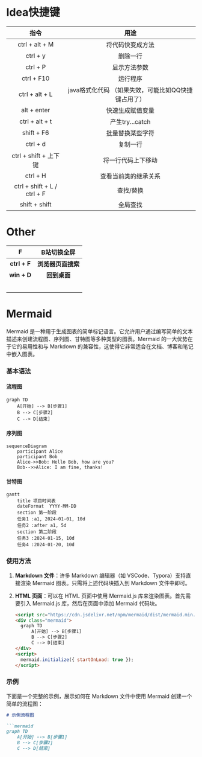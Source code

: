 # Idea快捷键

| 指令                  | 用途                               |
| :------------------------: | :--------------------------------: |
| ctrl + alt + M           | 将代码快变成方法                          |
| ctrl + y | 删除一行 |
| ctrl + P | 显示方法参数             |
| ctrl + F10 | 运行程序               |
| ctrl + alt + L | java格式化代码 （如果失效，可能比如QQ快捷键占用了） |
| alt + enter | 快速生成赋值变量 |
| ctrl + alt + t | 产生try...catch |
| shift + F6 | 批量替换某些字符 |
| ctrl + d | 复制一行 |
| ctrl + shift + 上下键 | 将一行代码上下移动 |
| ctrl + H | 查看当前类的继承关系 |
| ctrl + shift + L / ctrl + F | 查找/替换 |
| shift + shift | 全局查找 |

# Other

|      F       |    B站切换全屏     |
| :----------: | :----------------: |
| **ctrl + F** | **浏览器页面搜索** |
| **win + D**  |    **回到桌面**    |
|              |                    |
|              |                    |
|              |                    |
|              |                    |
|              |                    |

# Mermaid

Mermaid 是一种用于生成图表的简单标记语言。它允许用户通过编写简单的文本描述来创建流程图、序列图、甘特图等多种类型的图表。Mermaid 的一大优势在于它的易用性和与 Markdown 的兼容性，这使得它非常适合在文档、博客和笔记中嵌入图表。

### 基本语法

#### 流程图
```mermaid
graph TD
    A[开始] --> B[步骤1]
    B --> C[步骤2]
    C --> D[结束]
```

#### 序列图
```mermaid
sequenceDiagram
    participant Alice
    participant Bob
    Alice->>Bob: Hello Bob, how are you?
    Bob-->>Alice: I am fine, thanks!
```

#### 甘特图
```mermaid
gantt
    title 项目时间表
    dateFormat  YYYY-MM-DD
    section 第一阶段
    任务1 :a1, 2024-01-01, 10d
    任务2 :after a1, 5d
    section 第二阶段
    任务3 :2024-01-15, 10d
    任务4 :2024-01-20, 10d
```

### 使用方法

1. **Markdown 文件**：许多 Markdown 编辑器（如 VSCode、Typora）支持直接渲染 Mermaid 图表。只需将上述代码块插入到 Markdown 文件中即可。

2. **HTML 页面**：可以在 HTML 页面中使用 Mermaid.js 库来渲染图表。首先需要引入 Mermaid.js 库，然后在页面中添加 Mermaid 代码块。

   ```html
   <script src="https://cdn.jsdelivr.net/npm/mermaid/dist/mermaid.min.js"></script>
   <div class="mermaid">
     graph TD
         A[开始] --> B[步骤1]
         B --> C[步骤2]
         C --> D[结束]
   </div>
   <script>
     mermaid.initialize({ startOnLoad: true });
   </script>
   ```

### 示例

下面是一个完整的示例，展示如何在 Markdown 文件中使用 Mermaid 创建一个简单的流程图：

```markdown
# 示例流程图

```mermaid
graph TD
    A[开始] --> B[步骤1]
    B --> C[步骤2]
    C --> D[结束]
```
